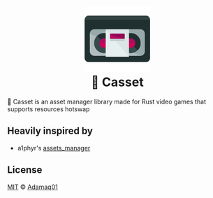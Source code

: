 <h1 align="center">
    <img height="150" src="resources/banner.svg">
    </br>
    📼 Casset
    </br>
</h1>

📼 Casset is an asset manager library made for Rust video games that supports resources hotswap

## Heavily inspired by

- a1phyr's [assets_manager](https://github.com/a1phyr/assets_manager)

## License

[MIT](https://github.com/Adamaq01/casset/blob/master/LICENSE) © [Adamaq01](https://github.com/Adamaq01)
